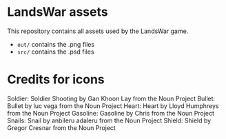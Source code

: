 # LandsWar assets
This repository contains all assets used by the LandsWar game.

- ```out/``` contains the .png files
- ```src/``` contains the .psd files

# Credits for icons

Soldier: Soldier Shooting by Gan Khoon Lay from the Noun Project
Bullet: Bullet by luc vega from the Noun Project
Heart: Heart by Lloyd Humphreys from the Noun Project
Gasoline: Gasoline by Chris from the Noun Project
Snails: Snail by anbileru adaleru from the Noun Project
Shield: Shield by Gregor Cresnar from the Noun Project
